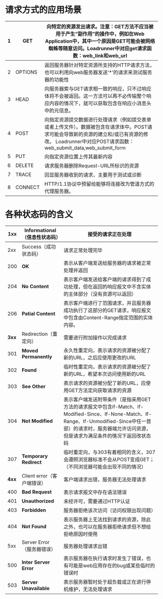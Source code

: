 # 请求方式的应用场景

| 1    | GET     | 向特定的资源发出请求。注意：GET方法不应当被用于产生“副作用”的操作中，例如在Web Application中，其中一个原因是GET可能会被网络蜘蛛等随意访问。Loadrunner中对应get请求函数：web_link和web_url |
| :--- | ------- | ------------------------------------------------------------ |
| 2    | OPTIONS | 返回服务器针对特定资源所支持的HTTP请求方法，也可以利用向web服务器发送‘*’的请求来测试服务器的功能性 |
| 3    | HEAD    | 向服务器索与GET请求相一致的响应，只不过响应体将不会被返回。这一方法可以再不必传输整个响应内容的情况下，就可以获取包含在响应小消息头中的元信息。 |
| 4    | POST    | 向指定资源提交数据进行处理请求（例如提交表单或者上传文件）。数据被包含在请求体中。POST请求可能会导致新的资源的建立和/或已有资源的修改。 Loadrunner中对应POST请求函数：web_submit_data,web_submit_form |
| 5    | PUT     | 向指定资源位置上传其最新内容                                 |
| 6    | DELETE  | 请求服务器删除Request-URL所标识的资源                        |
| 7    | TRACE   | 回显服务器收到的请求，主要用于测试或诊断                     |
| 8    | CONNECT | HTTP/1.1协议中预留给能够将连接改为管道方式的代理服务器。     |



# 各种状态码的含义

| 1xx     | Informational（信息性状态码） | 接受的请求正在处理                                           |
| ------- | ----------------------------- | ------------------------------------------------------------ |
| 2xx     | Success（成功状态码）         | 请求正常处理完毕                                             |
| 200     | **OK**                        | 表示从客户端发送给服务器的请求被正常处理并返回               |
| 204     | **No Content**                | 表示客户端发送给客户端的请求得到了成功处理，但在返回的响应报文中不含实体的主体部分（没有资源可以返回） |
| 206     | **Patial Content**            | 表示客户端进行了范围请求，并且服务器成功执行了这部分的GET请求，响应报文中包含由Content-Range指定范围的实体内容。 |
| **3xx** | Redirection（重定向）         | 需要进行附加操作以完成请求                                   |
| 301     | **Moved Permanently**         | 永久性重定向，表示请求的资源被分配了新的URL，之后应使用更改的URL |
| 302     | **Found**                     | 临时性重定向，表示请求的资源被分配了新的URL，希望本次访问使用新的URL |
| 303     | **See Other**                 | 表示请求的资源被分配了新的URL，应使用GET方法定向获取请求的资源 |
| 304     | **Not Modified**              | 表示客户端发送附带条件（是指采用GET方法的请求报文中包含if-Match、If-Modified-Since、If-None-Match、If-Range、If-Unmodified-Since中任一首部）的请求时，服务器端允许访问资源，但是请求为满足条件的情况下返回改状态码 |
| 307     | **Temporary Redirect**        | 临时重定向，与303有着相同的含义，307会遵照浏览器标准不会从POST变成GET；（不同浏览器可能会出现不同的情况） |
| **4xx** | Client error（客户端错误）    | 客户端请求出错，服务器无法处理请求                           |
| 400     | **Bad Request**               | 表示请求报文中存在语法错误                                   |
| 401     | **Unauthorized**              | 未经许可，需要通过HTTP认证                                   |
| 403     | **Forbidden**                 | 服务器拒绝该次访问（访问权限出现问题）                       |
| 404     | **Not Found**                 | 表示服务器上无法找到请求的资源，除此之外，也可以在服务器拒绝请求但不想给拒绝原因时使用 |
| 5xx     | Server Error（服务器错误）    | 服务器处理请求出错                                           |
| 500     | **Inter Server Error**        | 表示服务器在执行请求时发生了错误，也有可能是web应用存在的bug或某些临时的错误时 |
| 503     | **Server Unavailable**        | 表示服务器暂时处于超负载或正在进行停机维护，无法处理请求     |


